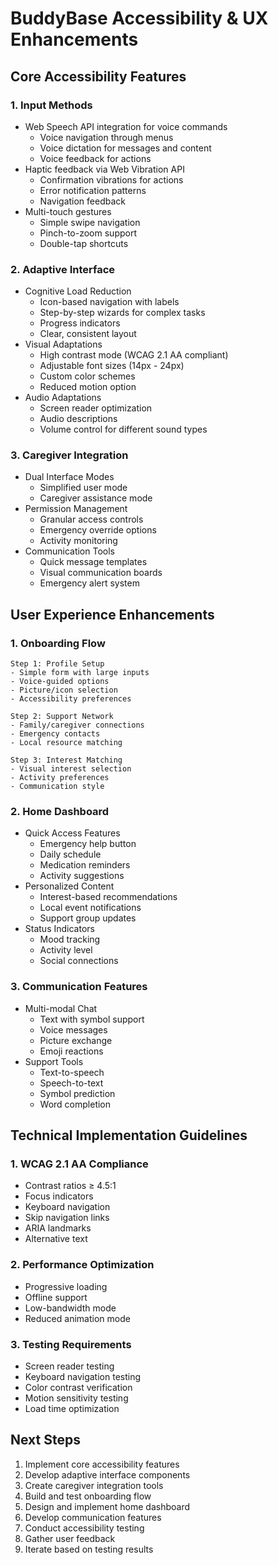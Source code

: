 # BuddyBase Accessibility & UX Enhancements

## Core Accessibility Features

### 1. Input Methods
- Web Speech API integration for voice commands
  - Voice navigation through menus
  - Voice dictation for messages and content
  - Voice feedback for actions
- Haptic feedback via Web Vibration API
  - Confirmation vibrations for actions
  - Error notification patterns
  - Navigation feedback
- Multi-touch gestures
  - Simple swipe navigation
  - Pinch-to-zoom support
  - Double-tap shortcuts

### 2. Adaptive Interface
- Cognitive Load Reduction
  - Icon-based navigation with labels
  - Step-by-step wizards for complex tasks
  - Progress indicators
  - Clear, consistent layout
- Visual Adaptations
  - High contrast mode (WCAG 2.1 AA compliant)
  - Adjustable font sizes (14px - 24px)
  - Custom color schemes
  - Reduced motion option
- Audio Adaptations
  - Screen reader optimization
  - Audio descriptions
  - Volume control for different sound types

### 3. Caregiver Integration
- Dual Interface Modes
  - Simplified user mode
  - Caregiver assistance mode
- Permission Management
  - Granular access controls
  - Emergency override options
  - Activity monitoring
- Communication Tools
  - Quick message templates
  - Visual communication boards
  - Emergency alert system

## User Experience Enhancements

### 1. Onboarding Flow
```
Step 1: Profile Setup
- Simple form with large inputs
- Voice-guided options
- Picture/icon selection
- Accessibility preferences

Step 2: Support Network
- Family/caregiver connections
- Emergency contacts
- Local resource matching

Step 3: Interest Matching
- Visual interest selection
- Activity preferences
- Communication style
```

### 2. Home Dashboard
- Quick Access Features
  - Emergency help button
  - Daily schedule
  - Medication reminders
  - Activity suggestions
- Personalized Content
  - Interest-based recommendations
  - Local event notifications
  - Support group updates
- Status Indicators
  - Mood tracking
  - Activity level
  - Social connections

### 3. Communication Features
- Multi-modal Chat
  - Text with symbol support
  - Voice messages
  - Picture exchange
  - Emoji reactions
- Support Tools
  - Text-to-speech
  - Speech-to-text
  - Symbol prediction
  - Word completion

## Technical Implementation Guidelines

### 1. WCAG 2.1 AA Compliance
- Contrast ratios ≥ 4.5:1
- Focus indicators
- Keyboard navigation
- Skip navigation links
- ARIA landmarks
- Alternative text

### 2. Performance Optimization
- Progressive loading
- Offline support
- Low-bandwidth mode
- Reduced animation mode

### 3. Testing Requirements
- Screen reader testing
- Keyboard navigation testing
- Color contrast verification
- Motion sensitivity testing
- Load time optimization

## Next Steps

1. Implement core accessibility features
2. Develop adaptive interface components
3. Create caregiver integration tools
4. Build and test onboarding flow
5. Design and implement home dashboard
6. Develop communication features
7. Conduct accessibility testing
8. Gather user feedback
9. Iterate based on testing results 